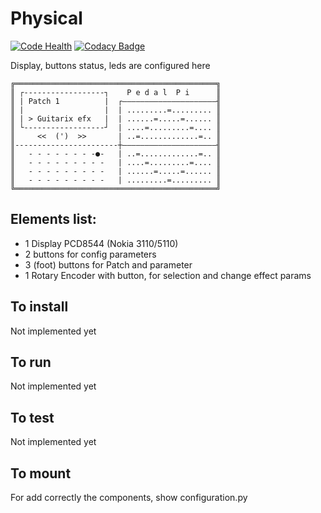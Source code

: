 # Physical

[![Code Health](https://landscape.io/github/PedalPi/Physical/master/landscape.svg?style=flat-square)](https://landscape.io/github/PedalPi/Physical/master) [![Codacy Badge](https://api.codacy.com/project/badge/Grade/b75f4bea11dd4443b8415f1ade499152)](https://www.codacy.com/app/mateus-moura/Physical?utm_source=github.com&amp;utm_medium=referral&amp;utm_content=PedalPi/Physical&amp;utm_campaign=Badge_Grade)

Display, buttons status, leds are configured here

```
╔═════════════════════════════════════════════╗
║ ┌------------------┐    P e d a l  P i      ║
║ | Patch 1          |  ┌―――――――――――――――――――――╢
║ |                  |  | .........=......... ║
║ | > Guitarix efx   |  | ......=.....=...... ║
║ └------------------┘  | ....=.........=.... ║
║     <<  (')  >>       | ..=.............=.. ║
║-----------------------┼―――――――――――――――――――――╢
║   - - - - - - - -●-   | ..=.............=.. ║
║   - - - - - - - - -   | ....=.........=.... ║
║   - - - - - - - - -   | ......=.....=...... ║
║   - - - - - - - - -   | .........=......... ║
╚═════════════════════════════════════════════╝
```

## Elements list:

 - 1 Display PCD8544 (Nokia 3110/5110)
 - 2 buttons for config parameters
 - 3 (foot) buttons for Patch and parameter
 - 1 Rotary Encoder with button, for selection and change effect params

## To install

Not implemented yet

## To run

Not implemented yet

## To test

Not implemented yet

## To mount

For add correctly the components, show configuration.py

